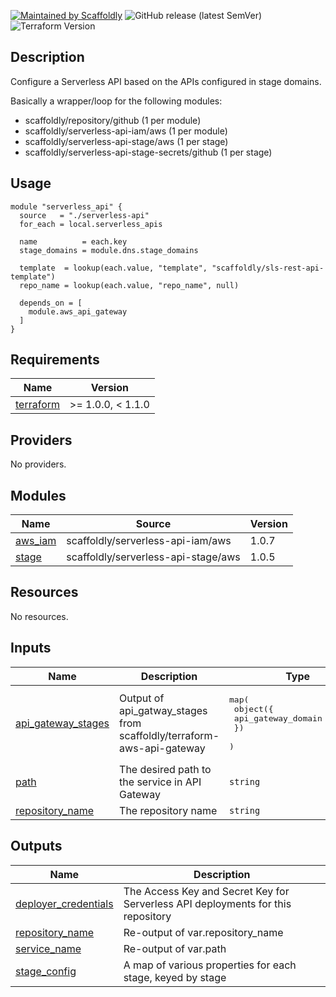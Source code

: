 [![Maintained by Scaffoldly](https://img.shields.io/badge/maintained%20by-scaffoldly-blueviolet)](https://github.com/scaffoldly)
![GitHub release (latest SemVer)](https://img.shields.io/github/v/release/scaffoldly/terraform-aws-serverless-api)
![Terraform Version](https://img.shields.io/badge/tf-%3E%3D0.15.0-blue.svg)

## Description

Configure a Serverless API based on the APIs configured in stage domains.

Basically a wrapper/loop for the following modules:

- scaffoldly/repository/github (1 per module)
- scaffoldly/serverless-api-iam/aws (1 per module)
- scaffoldly/serverless-api-stage/aws (1 per stage)
- scaffoldly/serverless-api-stage-secrets/github (1 per stage)

## Usage

```hcl
module "serverless_api" {
  source   = "./serverless-api"
  for_each = local.serverless_apis

  name          = each.key
  stage_domains = module.dns.stage_domains

  template  = lookup(each.value, "template", "scaffoldly/sls-rest-api-template")
  repo_name = lookup(each.value, "repo_name", null)

  depends_on = [
    module.aws_api_gateway
  ]
}
```

<!-- BEGIN_TF_DOCS -->
## Requirements

| Name | Version |
|------|---------|
| <a name="requirement_terraform"></a> [terraform](#requirement\_terraform) | >= 1.0.0, < 1.1.0 |

## Providers

No providers.

## Modules

| Name | Source | Version |
|------|--------|---------|
| <a name="module_aws_iam"></a> [aws\_iam](#module\_aws\_iam) | scaffoldly/serverless-api-iam/aws | 1.0.7 |
| <a name="module_stage"></a> [stage](#module\_stage) | scaffoldly/serverless-api-stage/aws | 1.0.5 |

## Resources

No resources.

## Inputs

| Name | Description | Type | Default | Required |
|------|-------------|------|---------|:--------:|
| <a name="input_api_gateway_stages"></a> [api\_gateway\_stages](#input\_api\_gateway\_stages) | Output of api\_gatway\_stages from scaffoldly/terraform-aws-api-gateway | <pre>map(<br>    object({<br>      api_gateway_domain = string<br>    })<br>  )</pre> | n/a | yes |
| <a name="input_path"></a> [path](#input\_path) | The desired path to the service in API Gateway | `string` | n/a | yes |
| <a name="input_repository_name"></a> [repository\_name](#input\_repository\_name) | The repository name | `string` | n/a | yes |

## Outputs

| Name | Description |
|------|-------------|
| <a name="output_deployer_credentials"></a> [deployer\_credentials](#output\_deployer\_credentials) | The Access Key and Secret Key for Serverless API deployments for this repository |
| <a name="output_repository_name"></a> [repository\_name](#output\_repository\_name) | Re-output of var.repository\_name |
| <a name="output_service_name"></a> [service\_name](#output\_service\_name) | Re-output of var.path |
| <a name="output_stage_config"></a> [stage\_config](#output\_stage\_config) | A map of various properties for each stage, keyed by stage |
<!-- END_TF_DOCS -->
